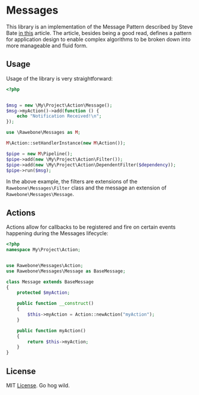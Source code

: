 # Messages

This library is an implementation of the Message Pattern described by Steve Bate
[in this](http://eventuallyconsistent.net/2013/08/12/messaging-as-a-programming-model-part-1/)
article. The article, besides being a good read, defines a pattern for
application design to enable complex algorithms to be broken down into more
manageable and fluid form.


## Usage

Usage of the library is very straightforward:

```php
<?php


$msg = new \My\Project\Action\Message();
$msg->myAction()->add(function () {
    echo "Notification Received!\n";
});

use \Rawebone\Messages as M;

M\Action::setHandlerInstance(new M\Action());

$pipe = new M\Pipeline();
$pipe->add(new \My\Project\Action\Filter());
$pipe->add(new \My\Project\Action\DependentFilter($dependency));
$pipe->run($msg);

```

In the above example, the filters are extensions of the `Rawebone\Messages\Filter`
class and the message an extension of `Rawebone\Messages\Message`.


## Actions

Actions allow for callbacks to be registered and fire on certain events happening
during the Messages lifecycle:

```php
<?php
namespace My\Project\Action;


use Rawebone\Messages\Action;
use Rawebone\Messages\Message as BaseMessage;

class Message extends BaseMessage
{
    protected $myAction;

    public function __construct()
    {
        $this->myAction = Action::newAction("myAction");
    }

    public function myAction()
    {
        return $this->myAction;
    }
}

```


## License

MIT [License](LICENSE). Go hog wild.
